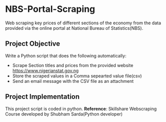 # NBS-Portal-Scraping
Web scraping key prices of different sections of the economy from the data provided via the online portal at National Bureau of Statistics(NBS).

## Project Objective
Write a Python script that does the following automatically:
* Scrape Section titles and prices from the provided website https://www.nigerianstat.gov.ng 
* Store the scraped values in a Comma sepearted value file(csv) 
* Send an email message with the CSV file as an attachment 

## Project Implementation
This project script is coded in python. 
**Reference**:
Skillshare Webscraping Course developed by Shubham Sarda(Python developer)
